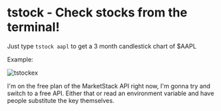 # tstock - Check stocks from the terminal!

Just type `tstock aapl` to get a 3 month candlestick chart of $AAPL

Example:

<img src="https://i.ibb.co/Pry8DWC/tstockex.png" alt="tstockex" border="0">

I'm on the free plan of the MarketStack API right now, I'm gonna try and switch to a free API. Either that or read an environment variable and have people substitute the key themselves.
